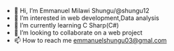 - 👋 Hi, I’m Emmanuel Milawi Shungu/@shungu12
- 👀 I’m interested in web development,Data analysis 
- 🌱 I’m currently learning C Sharp(C#)
- 💞️ I’m looking to collaborate on a web project
- 📫 How to reach me emmanuelshungu03@gmal.com
